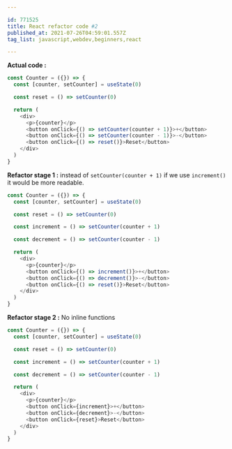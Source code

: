 ```yaml
---

id: 771525
title: React refactor code #2
published_at: 2021-07-26T04:59:01.557Z
tag_list: javascript,webdev,beginners,react

---
```


**Actual code :**

```javascript
const Counter = ({}) => {
  const [counter, setCounter] = useState(0)

  const reset = () => setCounter(0)

  return (
    <div>
      <p>{counter}</p>
      <button onClick={() => setCounter(counter + 1)}>+</button>
      <button onClick={() => setCounter(counter - 1)}>-</button>
      <button onClick={() => reset()}>Reset</button>
    </div>
  )
}
```

**Refactor stage 1 :**
instead of `setCounter(counter + 1)` if we use `increment()` it would be more readable.

```javascript
const Counter = ({}) => {
  const [counter, setCounter] = useState(0)

  const reset = () => setCounter(0)

  const increment = () => setCounter(counter + 1)

  const decrement = () => setCounter(counter - 1)

  return (
    <div>
      <p>{counter}</p>
      <button onClick={() => increment()}>+</button>
      <button onClick={() => decrement()}>-</button>
      <button onClick={() => reset()}>Reset</button>
    </div>
  )
}
```

**Refactor stage 2 :**
No inline functions

```javascript
const Counter = ({}) => {
  const [counter, setCounter] = useState(0)

  const reset = () => setCounter(0)

  const increment = () => setCounter(counter + 1)

  const decrement = () => setCounter(counter - 1)

  return (
    <div>
      <p>{counter}</p>
      <button onClick={increment}>+</button>
      <button onClick={decrement}>-</button>
      <button onClick={reset}>Reset</button>
    </div>
  )
}
```
